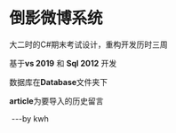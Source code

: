 #  倒影微博系统

大二时的C#期末考试设计，重构开发历时三周

基于**vs 2019** 和  **Sql 2012** 开发

数据库在**Database**文件夹下

**article**为要导入的历史留言

​				---by kwh

